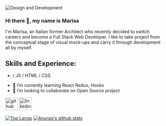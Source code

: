 ![Design and Development](https://media-exp1.licdn.com/dms/image/C4D16AQHlkDNK3vFSjA/profile-displaybackgroundimage-shrink_200_800/0/1566752127388?e=1616630400&v=beta&t=PDxlOuZLwmdrc2BzChU3bnN_tWMMigv_ziVnG2vNyEo)

### Hi there 👋, my name is Marisa

I'm Marisa, an Italian former Architect who recently decided to switch careers and become a Full Stack Web Developer. I like to take project from the conceptual stage of visual mock-ups and carry it through development all by myself.

## Skills and Experience: 

*  / JS / HTML / CSS

- 🌱 I’m currently learning React Redux, Hooks 
- 👯 I’m looking to collaborate on Open Source project 


[<img src='https://cdn.jsdelivr.net/npm/simple-icons@3.0.1/icons/github.svg' alt='github' height='40'>](https://github.com/https://github.com/marisa2306)  [<img src='https://cdn.jsdelivr.net/npm/simple-icons@3.0.1/icons/linkedin.svg' alt='linkedin' height='40'>](https://www.linkedin.com/in/https://www.linkedin.com/in/marisa-vitale//)  



[![Top Langs](https://github-readme-stats.vercel.app/api/top-langs/?username=anuraghazra&layout=compact)](https://github.com/anuraghazra/github-readme-stats)
[![Anurag's github stats](https://github-readme-stats.vercel.app/api?username=marisa2306)](https://github.com/anuraghazra/github-readme-stats)

